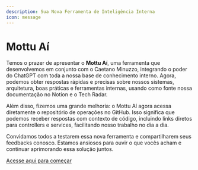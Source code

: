 ```yaml
---
description: Sua Nova Ferramenta de Inteligência Interna
icon: message
---
```


# Mottu Aí

Temos o prazer de apresentar o **Mottu Aí**, uma ferramenta que desenvolvemos em conjunto com o Caetano Minuzzo, integrando o poder do ChatGPT com toda a nossa base de conhecimento interno. Agora, podemos obter respostas rápidas e precisas sobre nossos sistemas, arquitetura, boas práticas e ferramentas internas, usando como fonte nossa documentação no Notion e o Tech Radar.

Além disso, fizemos uma grande melhoria: o Mottu Aí agora acessa diretamente o repositório de operações no GitHub. Isso significa que podemos receber respostas com contexto de código, incluindo links diretos para controllers e services, facilitando nosso trabalho no dia a dia.

Convidamos todos a testarem essa nova ferramenta e compartilharem seus feedbacks conosco. Estamos ansiosos para ouvir o que vocês acham e continuar aprimorando essa solução juntos.

[Acesse aqui para começar](https://chat.mottu.io/)
